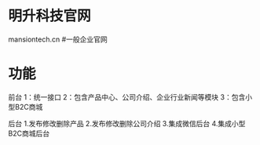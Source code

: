 # 明升科技官网
mansiontech.cn
#一般企业官网

# 功能
前台
1：统一接口
2：包含产品中心、公司介绍、企业行业新闻等模块
3：包含小型B2C商城

后台
1.发布修改删除产品
2.发布修改删除公司介绍
3.集成微信后台
4.集成小型B2C商城后台
